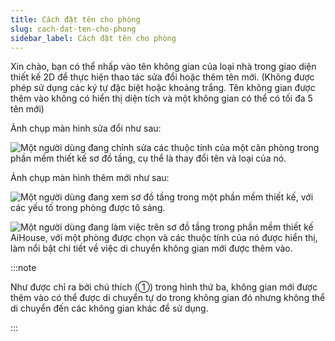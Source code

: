```yaml
---
title: Cách đặt tên cho phòng
slug: cach-dat-ten-cho-phong
sidebar_label: Cách đặt tên cho phòng
---
```


Xin chào, bạn có thể nhấp vào tên không gian của loại nhà trong giao diện thiết kế 2D để thực hiện thao tác sửa đổi hoặc thêm tên mới. (Không được phép sử dụng các ký tự đặc biệt hoặc khoảng trắng. Tên không gian được thêm vào không có hiển thị diện tích và một không gian có thể có tối đa 5 tên mới)

Ảnh chụp màn hình sửa đổi như sau:

![Một người dùng đang chỉnh sửa các thuộc tính của một căn phòng trong phần mềm thiết kế sơ đồ tầng, cụ thể là thay đổi tên và loại của nó.](https://storage.googleapis.com/jegavn_kb/images/e444365f-a9b1-42e6-a579-b45acd073b72.png)

Ảnh chụp màn hình thêm mới như sau:

![Một người dùng đang xem sơ đồ tầng trong một phần mềm thiết kế, với các yếu tố trong phòng được tô sáng.](https://storage.googleapis.com/jegavn_kb/images/6c4b5fb1-8b76-4572-a7ef-823441bdf5d0.png)

![Một người dùng đang làm việc trên sơ đồ tầng trong phần mềm thiết kế AiHouse, với một phòng được chọn và các thuộc tính của nó được hiển thị, làm nổi bật chi tiết về việc di chuyển không gian mới được thêm vào.](https://storage.googleapis.com/jegavn_kb/images/1f44bb3d-5fb5-4270-8bd4-b7c84d1e2813.png)

:::note

Như được chỉ ra bởi chú thích (①) trong hình thứ ba, không gian mới được thêm vào có thể được di chuyển tự do trong không gian đó nhưng không thể di chuyển đến các không gian khác để sử dụng.

:::